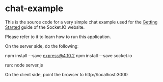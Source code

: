 # chat-example

This is the source code for a very simple chat example used for  the [Getting Started](http://socket.io/get-started/chat/) guide of the Socket.IO website.

Please refer to it to learn how to run this application.

On the server side, do the following:

npm install --save express@4.10.2
npm install --save socket.io

run: node server.js

On the client side, point the browser to http://localhost:3000

